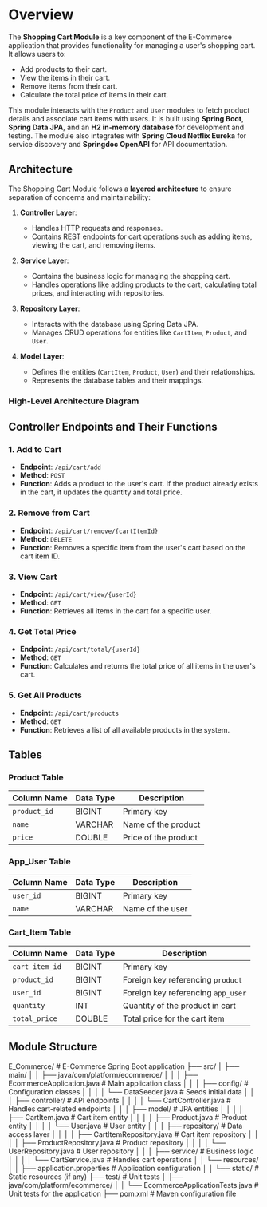 # Overview

The **Shopping Cart Module** is a key component of the E-Commerce application that provides functionality for managing a user's shopping cart. It allows users to:

- Add products to their cart.
- View the items in their cart.
- Remove items from their cart.
- Calculate the total price of items in their cart.

This module interacts with the `Product` and `User` modules to fetch product details and associate cart items with users. It is built using **Spring Boot**, **Spring Data JPA**, and an **H2 in-memory database** for development and testing. The module also integrates with **Spring Cloud Netflix Eureka** for service discovery and **Springdoc OpenAPI** for API documentation.

## Architecture

The Shopping Cart Module follows a **layered architecture** to ensure separation of concerns and maintainability:

1. **Controller Layer**:
   - Handles HTTP requests and responses.
   - Contains REST endpoints for cart operations such as adding items, viewing the cart, and removing items.

2. **Service Layer**:
   - Contains the business logic for managing the shopping cart.
   - Handles operations like adding products to the cart, calculating total prices, and interacting with repositories.

3. **Repository Layer**:
   - Interacts with the database using Spring Data JPA.
   - Manages CRUD operations for entities like `CartItem`, `Product`, and `User`.

4. **Model Layer**:
   - Defines the entities (`CartItem`, `Product`, `User`) and their relationships.
   - Represents the database tables and their mappings.

### High-Level Architecture Diagram



## Controller Endpoints and Their Functions

### 1. **Add to Cart**
- **Endpoint**: `/api/cart/add`
- **Method**: `POST`
- **Function**: Adds a product to the user's cart. If the product already exists in the cart, it updates the quantity and total price.

### 2. **Remove from Cart**
- **Endpoint**: `/api/cart/remove/{cartItemId}`
- **Method**: `DELETE`
- **Function**: Removes a specific item from the user's cart based on the cart item ID.

### 3. **View Cart**
- **Endpoint**: `/api/cart/view/{userId}`
- **Method**: `GET`
- **Function**: Retrieves all items in the cart for a specific user.

### 4. **Get Total Price**
- **Endpoint**: `/api/cart/total/{userId}`
- **Method**: `GET`
- **Function**: Calculates and returns the total price of all items in the user's cart.

### 5. **Get All Products**
- **Endpoint**: `/api/cart/products`
- **Method**: `GET`
- **Function**: Retrieves a list of all available products in the system.


## Tables
### Product Table

| Column Name   | Data Type | Description           |
|---------------|-----------|-----------------------|
| `product_id`  | BIGINT    | Primary key           |
| `name`        | VARCHAR   | Name of the product   |
| `price`       | DOUBLE    | Price of the product  |

### App_User Table

| Column Name   | Data Type | Description       |
|---------------|-----------|-------------------|
| `user_id`     | BIGINT    | Primary key       |
| `name`        | VARCHAR   | Name of the user  |

### Cart_Item Table

| Column Name     | Data Type | Description                     |
|------------------|-----------|---------------------------------|
| `cart_item_id`   | BIGINT    | Primary key                     |
| `product_id`     | BIGINT    | Foreign key referencing `product` |
| `user_id`        | BIGINT    | Foreign key referencing `app_user` |
| `quantity`       | INT       | Quantity of the product in cart |
| `total_price`    | DOUBLE    | Total price for the cart item   |


## Module Structure
E_Commerce/                   # E-Commerce Spring Boot application
├── src/
│   ├── main/
│   │   ├── java/com/platform/ecommerce/
│   │   │   ├── EcommerceApplication.java  # Main application class
│   │   │   ├── config/                    # Configuration classes
│   │   │   │   └── DataSeeder.java        # Seeds initial data
│   │   │   ├── controller/               # API endpoints
│   │   │   │   └── CartController.java    # Handles cart-related endpoints
│   │   │   ├── model/                    # JPA entities
│   │   │   │   ├── CartItem.java         # Cart item entity
│   │   │   │   ├── Product.java          # Product entity
│   │   │   │   └── User.java             # User entity
│   │   │   ├── repository/               # Data access layer
│   │   │   │   ├── CartItemRepository.java # Cart item repository
│   │   │   │   ├── ProductRepository.java  # Product repository
│   │   │   │   └── UserRepository.java     # User repository
│   │   │   ├── service/                  # Business logic
│   │   │   │   └── CartService.java      # Handles cart operations
│   │   └── resources/
│   │       ├── application.properties    # Application configuration
│   │       └── static/                   # Static resources (if any)
├── test/                                 # Unit tests
│   ├── java/com/platform/ecommerce/
│   │   └── EcommerceApplicationTests.java # Unit tests for the application
├── pom.xml                               # Maven configuration file
